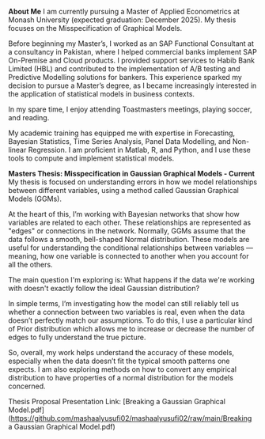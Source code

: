 **About Me**
I am currently pursuing a Master of Applied Econometrics at Monash University (expected graduation: December 2025). My thesis focuses on the Misspecification of Graphical Models.

Before beginning my Master’s, I worked as an SAP Functional Consultant at a consultancy in Pakistan, where I helped commercial banks implement SAP On-Premise and Cloud products. I provided support services to Habib Bank Limited (HBL) and contributed to the implementation of A/B testing and Predictive Modelling solutions for bankers. This experience sparked my decision to pursue a Master’s degree, as I became increasingly interested in the application of statistical models in business contexts.

In my spare time, I enjoy attending Toastmasters meetings, playing soccer, and reading.

My academic training has equipped me with expertise in Forecasting, Bayesian Statistics, Time Series Analysis, Panel Data Modelling, and Non-linear Regression. I am proficient in Matlab, R, and Python, and I use these tools to compute and implement statistical models.

**Masters Thesis: Misspecification in Gaussian Graphical Models - Current**
My thesis is focused on understanding errors in how we model relationships between different variables, using a method called Gaussian Graphical Models (GGMs).

At the heart of this, I’m working with Bayesian networks that show how variables are related to each other. These relationships are represented as "edges" or connections in the network. Normally, GGMs assume that the data follows a smooth, bell-shaped Normal distribution. These models are useful for understanding the conditional relationships between variables — meaning, how one variable is connected to another when you account for all the others.

The main question I'm exploring is: What happens if the data we're working with doesn't exactly follow the ideal Gaussian distribution?

In simple terms, I’m investigating how the model can still reliably tell us whether a connection between two variables is real, even when the data doesn’t perfectly match our assumptions. To do this, I use a particular kind of Prior distribution which allows me to increase or decrease the number of edges to fully understand the true picture.

So, overall, my work helps understand the accuracy of these models, especially when the data doesn’t fit the typical smooth patterns one expects. I am also exploring methods on how to convert any empirical distribution to have properties of a normal distribution for the models concerned.

Thesis Proposal Presentation Link: [Breaking a Gaussian Graphical Model.pdf](https://github.com/mashaalyusufi02/mashaalyusufi02/raw/main/Breaking a Gaussian Graphical Model.pdf)
